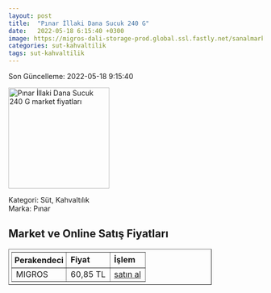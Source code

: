 ```yaml
---
layout: post
title:  "Pınar İllaki Dana Sucuk 240 G"
date:   2022-05-18 6:15:40 +0300
image: https://migros-dali-storage-prod.global.ssl.fastly.net/sanalmarket/product/14209433/14209433-7957ed-1650x1650.jpg
categories: sut-kahvaltilik
tags: sut-kahvaltilik
---
```


Son Güncelleme: 2022-05-18 9:15:40

<img src="https://migros-dali-storage-prod.global.ssl.fastly.net/sanalmarket/product/14209433/14209433-7957ed-1650x1650.jpg" width="200" alt="Pınar İllaki Dana Sucuk 240 G market fiyatları" />

Kategori: Süt, Kahvaltılık
<br />
Marka: Pınar

<h2>Market ve Online Satış Fiyatları</h2>

<table border="1" style="padding: 5px;width:80%;">
  <tr>
    <td style="padding: 5px;"><strong>Perakendeci</strong></td>
    <td><strong>Fiyat</strong></td>
    <td><strong>İşlem</strong></td>
  </tr>
  <tr>
              <td title="Migros">MIGROS</td>
              <td>60,85 TL</td>
              <td><a title="Migros" target="_blank" href="https://www.migros.com.tr/pinar-illaki-dana-sucuk-240-g-p-d8d199">satın al</a></td>
            </tr>
</table>
